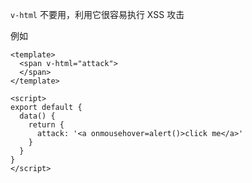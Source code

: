 `v-html` 不要用，利用它很容易执行 XSS 攻击

例如

```vue
<template>
  <span v-html="attack">
  </span>
</template>

<script>
export default {
  data() {
    return {
      attack: '<a onmousehover=alert()>click me</a>'
    }
  }
}
</script>
```

